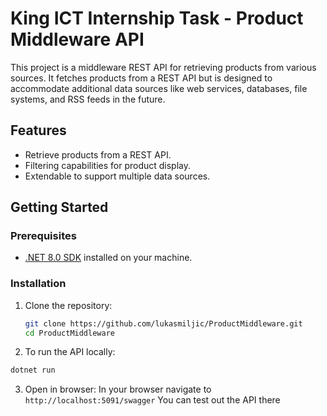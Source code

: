  # King ICT Internship Task - Product Middleware API

This project is a middleware REST API for retrieving products from various sources. It fetches products from a REST API but is designed to accommodate additional data sources like web services, databases, file systems, and RSS feeds in the future.

## Features

- Retrieve products from a REST API.
- Filtering capabilities for product display.
- Extendable to support multiple data sources.

## Getting Started

### Prerequisites

- [.NET 8.0 SDK](https://dotnet.microsoft.com/download) installed on your machine.

### Installation

1. Clone the repository:

    ```bash
    git clone https://github.com/lukasmiljic/ProductMiddleware.git
    cd ProductMiddleware
    ```

2. To run the API locally:

```bash
dotnet run
```

3. Open in browser:
  In your browser navigate to ```http://localhost:5091/swagger```
  You can test out the API there
